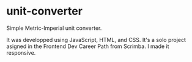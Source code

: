 # unit-converter
 Simple Metric-Imperial unit converter.
 
 It was developped using JavaScript, HTML, and CSS. 
 It's a solo project asigned in the Frontend Dev Career Path from Scrimba.
 I made it responsive.
